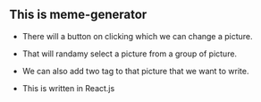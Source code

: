## This is meme-generator 

* There will a button on clicking which we can change a picture.

* That will randamy select a picture from a group of picture.

* We can also add two tag to that picture that we want to write.

* This is written in React.js
